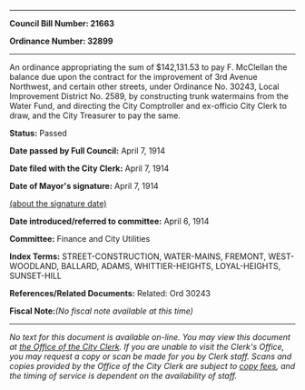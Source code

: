 

********

**Council Bill Number: 21663**
   
**Ordinance Number: 32899**
********

 An ordinance appropriating the sum of $142,131.53 to pay F. McClellan the balance due upon the contract for the improvement of 3rd Avenue Northwest, and certain other streets, under Ordinance No. 30243, Local Improvement District No. 2589, by constructing trunk watermains from the Water Fund, and directing the City Comptroller and ex-officio City Clerk to draw, and the City Treasurer to pay the same.

**Status:** Passed
   
**Date passed by Full Council:** April 7, 1914
   
**Date filed with the City Clerk:** April 7, 1914
   
**Date of Mayor's signature:** April 7, 1914
   
[(about the signature date)](/~public/approvaldate.htm)
   
   
   
**Date introduced/referred to committee:** April 6, 1914
   
**Committee:** Finance and City Utilities
   
   
**Index Terms:** STREET-CONSTRUCTION, WATER-MAINS, FREMONT, WEST-WOODLAND, BALLARD, ADAMS, WHITTIER-HEIGHTS, LOYAL-HEIGHTS, SUNSET-HILL

**References/Related Documents:** Related: Ord 30243

**Fiscal Note:**_(No fiscal note available at this time)_
********

_No text for this document is available on-line. You may view this document at [the Office of the City Clerk](http://www.seattle.gov/leg/clerk/contactUs.htm). If you are unable to visit the Clerk's Office, you may request a copy or scan be made for you by Clerk staff. Scans and copies provided by the Office of the City Clerk are subject to [copy fees](http://clerk.seattle.gov/~public/clerkfees.htm), and the timing of service is dependent on the availability of staff._


